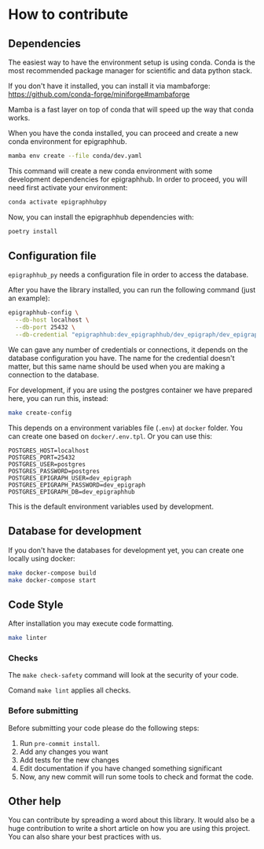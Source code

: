 # How to contribute

## Dependencies

The easiest way to have the environment setup is using conda.
Conda is the most recommended package manager for scientific
and data python stack.

If you don't have it installed, you can install it via mambaforge:
https://github.com/conda-forge/miniforge#mambaforge

Mamba is a fast layer on top of conda that will speed up the way that
conda works.

When you have the conda installed, you can proceed and create
a new conda environment for epigraphhub.

```bash
mamba env create --file conda/dev.yaml
```

This command will create a new conda environment with some development
dependencies for epigraphhub. In order to proceed, you will need first
activate your environment:

```bash
conda activate epigraphhubpy
```

Now, you can install the epigraphhub dependencies with:

```bash
poetry install
```

## Configuration file

`epigraphhub_py` needs a configuration file in order to access the database.

After you have the library installed, you can run the following command
(just an example):

```bash
epigraphhub-config \
  --db-host localhost \
  --db-port 25432 \
  --db-credential "epigraphhub:dev_epigraphhub/dev_epigraph/dev_epigraph"
```
We can gave any number of credentials or connections, it depends on the
database configuration you have. The name for the credential doesn't
matter, but this same name should be used when you are making a connection
to the database.

For development, if you are using the postgres container we have
prepared here, you can run this, instead:

```bash
make create-config
```

This depends on a environment variables file (`.env`) at `docker` folder.
You can create one based on `docker/.env.tpl`. Or you can use this:

```
POSTGRES_HOST=localhost
POSTGRES_PORT=25432
POSTGRES_USER=postgres
POSTGRES_PASSWORD=postgres
POSTGRES_EPIGRAPH_USER=dev_epigraph
POSTGRES_EPIGRAPH_PASSWORD=dev_epigraph
POSTGRES_EPIGRAPH_DB=dev_epigraphhub
```

This is the default environment variables used by development.

## Database for development

If you don't have the databases for development yet,
you can create one locally using docker:

```bash
make docker-compose build
make docker-compose start
```

## Code Style

After installation you may execute code formatting.

```bash
make linter
```

### Checks

The `make check-safety` command will look at the security of your code.

Comand `make lint` applies all checks.

### Before submitting

Before submitting your code please do the following steps:

1. Run `pre-commit install`.
1. Add any changes you want
1. Add tests for the new changes
1. Edit documentation if you have changed something significant
1. Now, any new commit will run some tools to check and format the code.


## Other help

You can contribute by spreading a word about this library.
It would also be a huge contribution to write
a short article on how you are using this project.
You can also share your best practices with us.
